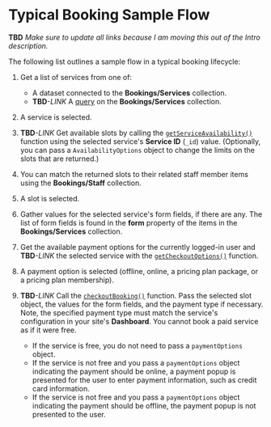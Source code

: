 # Typical Booking Sample Flow

**TBD** _Make sure to update all links because I am moving this out of the Intro description._

The following list outlines a sample flow in a typical booking lifecycle:

1. Get a list of services from one of:
   + A dataset connected to the **Bookings/Services** collection.
   + **TBD**_-LINK_ A [query](wix-data.html#query) on the **Bookings/Services** collection.
1. A service is selected.
1. **TBD**_-LINK_ Get available slots by calling the [`getServiceAvailability()`](#getServiceAvailability) function
   using the selected service's **Service ID** (`_id`) value. (Optionally,
   you can pass a `AvailabilityOptions`
   object to change the limits on the slots that are returned.)
1. You can match the returned slots to their related staff member items using
   the **Bookings/Staff** collection.
1. A slot is selected.
1. Gather values for the selected service's form fields, if there are any.
   The list of form fields is found in the **form** property of the items
   in the **Bookings/Services** collection.
1. Get the available payment options for the currently logged-in user and
   **TBD**_-LINK_ the selected service with the
   [`getCheckoutOptions()`](#getCheckoutOptions) function.
1. A payment option is selected (offline, online, a pricing plan package, or a
   pricing plan membership).
1. **TBD**_-LINK_ Call the [`checkoutBooking()`](#checkoutBooking) function. Pass the
   selected slot object, the values for the form fields, and the payment type
   if necessary. Note, the specified payment type must match the service's
   configuration in your site's **Dashboard**. You cannot book a paid service
   as if it were free.
  
   + If the service is free, you do not need to pass a `paymentOptions`
     object.
   + If the service is not free and you pass a `paymentOptions`
     object indicating the payment should be online, a payment popup is presented
     for the user to enter payment information, such as credit card information.
   + If the service is not free and you pass a `paymentOptions`
     object indicating the payment should be offline, the payment popup is not
     presented to the user.